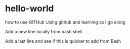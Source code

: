 # hello-world
how to use GITHub
Using github and learning as I go along

Add a new line locally from bash shell.

Add a last line and see if this is quicker to add from Bash
